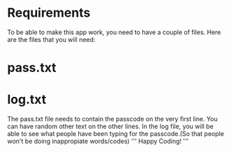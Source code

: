 # Requirements
To be able to make this app work, you need to have a couple of files. Here are the files that you will need:
# pass.txt
# log.txt
The pass.txt file needs to contain the passcode on the very first line. You can have random other text on the other lines. In the log file, you will be able to see what people have been typing for the passcode.(So that people won't be doing inappropiate words/codes)
'''
Happy Coding!
'''
